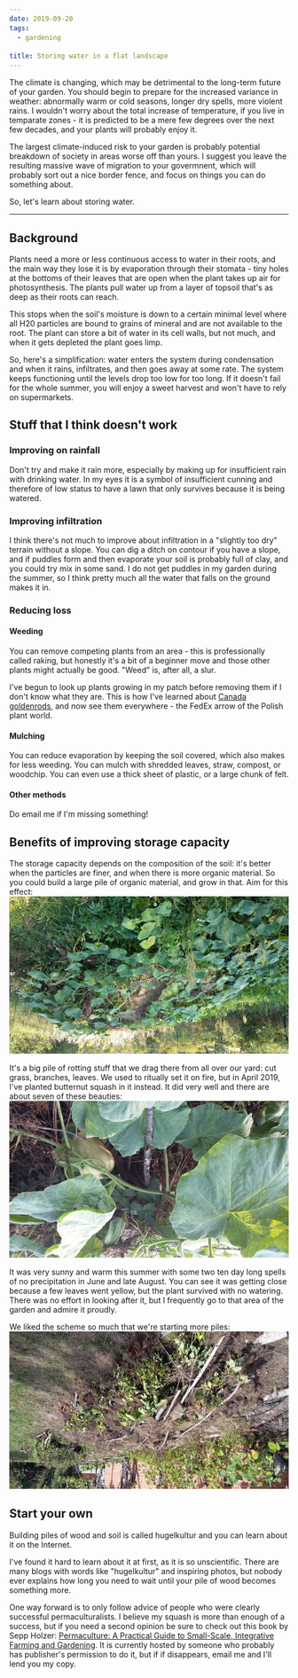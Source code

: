 ```yaml
---
date: 2019-09-20
tags:
  - gardening

title: Storing water in a flat landscape
---
```


The climate is changing, which may be detrimental to the long-term future of your garden. You should begin to prepare for the increased variance in weather: abnormally warm or cold seasons, longer dry spells, more violent rains. I wouldn't worry about the total increase of temperature, if you live in temparate zones - it is predicted to be a mere few degrees over the next few decades, and your plants will probably enjoy it.

The largest climate-induced risk to your garden is probably potential breakdown of society in areas worse off than yours. I suggest you leave the resulting massive wave of migration to your govermnent, which will probably sort out a nice border fence, and focus on things you can do something about.

So, let's learn about storing water.

---

## Background
Plants need a more or less continuous access to water in their roots, and the main way they lose it is by evaporation through their stomata - tiny holes at the bottoms of their leaves that are open when the plant takes up air for photosynthesis. The plants pull water up from a layer of topsoil that's as deep as their roots can reach. 

This stops when the soil's moisture is down to a certain minimal level where all H20 particles are bound to grains of mineral and are not available to the root. The plant can store a bit of water in its cell walls, but not much, and when it gets depleted the plant goes limp.

So, here's a simplification: water enters the system during condensation and when it rains, infiltrates, and then goes away at some rate. The system keeps functioning until the levels drop too low for too long. If it doesn't fail for the whole summer, you will enjoy a sweet harvest and won't have to rely on supermarkets.

## Stuff that I think doesn't work
### Improving on rainfall
Don't try and make it rain more, especially by making up for insufficient rain with drinking water. In my eyes it is a symbol of insufficient cunning and therefore of low status to have a lawn that only survives because it is being watered.

### Improving infiltration
I think there's not much to improve about infiltration in a "slightly too dry" terrain without a slope. You can dig a ditch on contour if you have a slope, and if puddles form and then evaporate your soil is probably full of clay, and you could try mix in some sand. I do not get puddles in my garden during the summer, so I think pretty much all the water that falls on the ground makes it in.

### Reducing loss

#### Weeding
You can remove competing plants from an area - this is professionally called raking, but honestly it's a bit of a beginner move and those other plants might actually be good. "Weed" is, after all, a slur.

 I've begun to look up plants growing in my patch before removing them if I don't know what they are. This is how I've learned about [Canada goldenrods](https://en.wikipedia.org/wiki/Solidago_canadensis), and now see them everywhere - the FedEx arrow of the Polish plant world.

#### Mulching
You can reduce evaporation by keeping the soil covered, which also makes for less weeding. You can mulch with shredded leaves, straw, compost, or woodchip. You can even use a thick sheet of plastic, or a large chunk of felt.

#### Other methods
Do email me if I'm missing something!

## Benefits of improving storage capacity
The storage capacity depends on the composition of the soil: it's better when the particles are finer, and when there is more organic material. So you could build a large pile of organic material, and grow in that. Aim for this effect:
<img src="/static/hugelkultur/squash-whole.jpg">

It's a big pile of rotting stuff that we drag there from all over our yard: cut grass, branches, leaves. We used to ritually set it on fire, but in April 2019, I've planted butternut squash in it instead. It did very well and there are about seven of these beauties:
<img src="/static/hugelkultur/squash-close.jpg">

It was very sunny and warm this summer with some two ten day long spells of no precipitation in June and late August. You can see it was getting close because a few leaves went yellow, but the plant survived with no watering. There was no effort in looking after it, but I frequently go to that area of the garden and admire it proudly.

We liked the scheme so much that we're starting more piles:
<img src="/static/hugelkultur/future.jpg">

## Start your own
Building piles of wood and soil is called hugelkultur and you can learn about it on the Internet.

I've found it hard to learn about it at first, as it is so unscientific. There are many blogs with words like "hugelkultur" and inspiring photos, but nobody ever explains how long you need to wait until your pile of wood becomes something more.

One way forward is to only follow advice of people who were clearly successful permaculturalists. I believe my squash is more than enough of a success, but if you need a second opinion be sure to check out this book by Sepp Holzer: [Permaculture: A Practical Guide to Small-Scale, Integrative Farming and Gardening](http://www.leotiger.com/omg/sepp.pdf). It is currently hosted by someone who probably has publisher's permission to do it, but if if disappears, email me and I'll lend you my copy.


